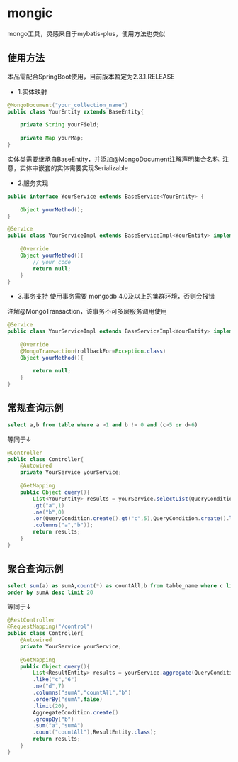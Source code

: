# mongic

mongo工具，灵感来自于mybatis-plus，使用方法也类似

## 使用方法
本品需配合SpringBoot使用，目前版本暂定为2.3.1.RELEASE

- 1.实体映射
```java
@MongoDocument("your_collection_name")
public class YourEntity extends BaseEntity{
    
    private String yourField;
    
    private Map yourMap;
}
```
实体类需要继承自BaseEntity，并添加@MongoDocument注解声明集合名称.
注意，实体中嵌套的实体需要实现Serializable

- 2.服务实现
```java
public interface YourService extends BaseService<YourEntity> {
    
    Object yourMethod();
}

```
```java
@Service
public class YourServiceImpl extends BaseServiceImpl<YourEntity> implements YourService{
    
    @Override
    Object yourMethod(){
        // your code
        return null;
    }
}

```
- 3.事务支持
使用事务需要 mongodb 4.0及以上的集群环境，否则会报错

注解@MongoTransaction，该事务不可多层服务调用使用
```java
@Service
public class YourServiceImpl extends BaseServiceImpl<YourEntity> implements YourService{
    
    @Override
    @MongoTransaction(rollbackFor=Exception.class)
    Object yourMethod(){
        
        return null;
    }
}

```
## 常规查询示例
```sql
select a,b from table where a >1 and b != 0 and (c>5 or d<6)
```
等同于↓
```java
@Controller
public class Controller{
    @Autowired
    private YourService yourService;
    
    @GetMapping
    public Object query(){
        List<YourEntity> results = yourService.selectList(QueryCondition.create()
        .gt("a",1)
        .ne("b",0)
        .or(QueryCondition.create().gt("c",5),QueryCondition.create().lt("d",6))
        .columns("a","b"));
        return results;
    }
}
```

## 聚合查询示例
```sql
select sum(a) as sumA,count(*) as countAll,b from table_name where c like '%6%' and d != 7 group by b 
order by sumA desc limit 20

```
等同于↓
```java
@RestController
@RequestMapping("/control")
public class Controller{
    @Autowired
    private YourService yourService;
    
    @GetMapping
    public Object query(){
        List<ResultEntity> results = yourService.aggregate(QueryCondition.create()
        .like("c","6")
        .ne("d",7)
        .columns("sumA","countAll","b")
        .orderBy("sumA",false)
        .limit(20), 
        AggregateCondition.create()
        .groupBy("b")
        .sum("a","sumA")
        .count("countAll"),ResultEntity.class);
        return results;
    }
}
```

